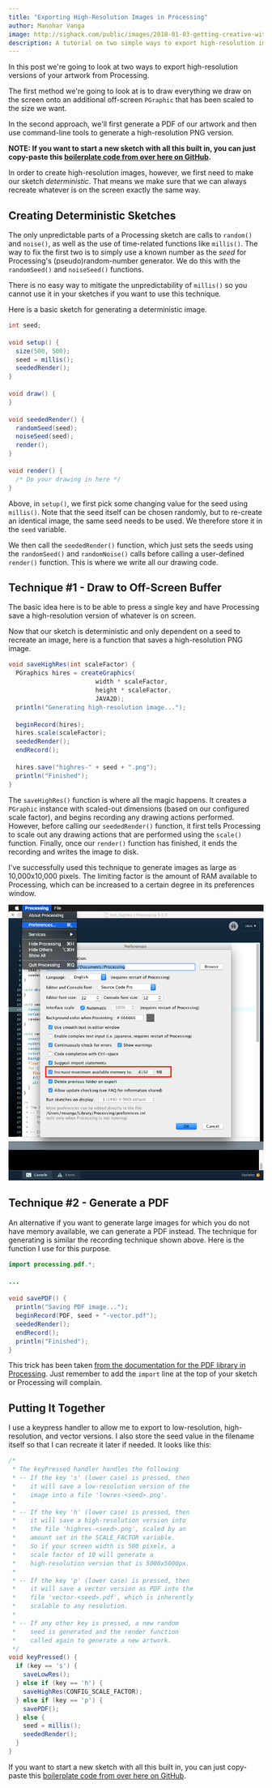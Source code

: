 ```yaml
---
title: "Exporting High-Resolution Images in Processing"
author: Manohar Vanga
image: http://sighack.com/public/images/2018-01-03-getting-creative-with-perlin-noise-fields/example-4.png
description: A tutorial on two simple ways to export high-resolution images of your artwork in Processing.
---
```


In this post we're going to look at two ways to export high-resolution versions
of your artwork from Processing.

The first method we're going to look at is to draw everything we draw on the screen
onto an additional off-screen `PGraphic` that has been scaled to the size we
want.

In the second approach, we'll first generate a PDF of our artwork and then use
command-line tools to generate a high-resolution PNG version.

**NOTE: If you want to start a new sketch with all this built in, you can just
copy-paste this [boilerplate code from over here on GitHub](https://gist.github.com/mvanga/b1b8839f94aae70e34cfa3fb334e8845).**

In order to create high-resolution images, however, we first need to make our sketch _deterministic_. That means
we make sure that we can always recreate whatever is on the screen exactly
the same way.

## Creating Deterministic Sketches

The only unpredictable parts of a Processing sketch are calls to `random()` and
`noise()`, as well as the use of time-related functions like `millis()`. The
way to fix the first two is to simply use a known number as the _seed_ for
Processing's (pseudo)random-number generator. We do this with the `randomSeed()`
and `noiseSeed()` functions.

There is no easy way to mitigate the unpredictability
of `millis()` so you cannot use it in your sketches if you want to use this
technique.

Here is a basic sketch for generating a deterministic image.

```java
int seed;

void setup() {
  size(500, 500);
  seed = millis();
  seededRender();
}

void draw() {
}

void seededRender() {
  randomSeed(seed);
  noiseSeed(seed);
  render();
}

void render() {
  /* Do your drawing in here */
}
```

Above, in `setup()`, we first pick some changing value for the seed using
`millis()`. Note that the seed itself can be chosen randomly, but to re-create
an identical image, the same seed needs to be used. We therefore store it in
the `seed` variable.

We then call the `seededRender()` function, which just sets the seeds using
the `randomSeed()` and `randomNoise()` calls before calling a user-defined
`render()` function. This is where we write all our drawing code.

## Technique #1 - Draw to Off-Screen Buffer

The basic idea here is to be able to press a single key and have Processing
save a high-resolution version of whatever is on screen.

Now that our sketch is deterministic and only dependent on a seed to recreate
an image, here is a function that saves a high-resolution PNG image.

```java
void saveHighRes(int scaleFactor) {
  PGraphics hires = createGraphics(
                        width * scaleFactor,
                        height * scaleFactor,
                        JAVA2D);
  println("Generating high-resolution image...");

  beginRecord(hires);
  hires.scale(scaleFactor);
  seededRender();
  endRecord();

  hires.save("highres-" + seed + ".png");
  println("Finished");
}
```
The `saveHighRes()` function is where all the magic
happens. It creates a
`PGraphic` instance with scaled-out dimensions (based on our
configured scale factor), and begins recording any drawing actions performed.
However, before calling our `seededRender()` function, it first tells Processing
to scale out any drawing actions that are performed using the
`scale()` function. Finally, once our
`render()` function has finished, it ends the recording and writes the image to disk.

I've successfully used this technique to generate images as large
as 10,000x10,000 pixels. The limiting factor is the amount of RAM available to
Processing, which can be increased to a certain degree in its preferences window.

![](/public/images/exporting-high-resolution-images-in-processing/preferences.png)

## Technique #2 - Generate a PDF

An alternative if you want to generate large images for which you do not have
memory available, we can generate a PDF instead. The technique for generating
is similar the recording technique shown above. Here is the function I use for
this purpose.

```java
import processing.pdf.*;

...

void savePDF() {
  println("Saving PDF image...");
  beginRecord(PDF, seed + "-vector.pdf");
  seededRender();
  endRecord();
  println("Finished");
}
```

This trick has been taken [from the documentation for the PDF library in Processing](https://processing.org/reference/libraries/pdf/index.html).
Just remember to add the `import` line at the top of your sketch or Processing will complain.

## Putting It Together

I use a keypress handler to allow me to export to low-resolution, high-resolution,
and vector versions. I also store the seed value in the filename itself so that
I can recreate it later if needed. It looks like this:

```java
/*
 * The keyPressed handler handles the following
 * -- If the key 's' (lower case) is pressed, then
 *    it will save a low-resolution version of the
 *    image into a file 'lowres-<seed>.png'.
 *
 * -- If the key 'h' (lower case) is pressed, then
 *    it will save a high-resolution version into
 *    the file 'highres-<seed>.png', scaled by an
 *    amount set in the SCALE_FACTOR variable.
 *    So if your screen width is 500 pixels, a
 *    scale factor of 10 will generate a
 *    high-resolution version that is 5000x5000px.
 *
 * -- If the key 'p' (lower case) is pressed, then
 *    it will save a vector version as PDF into the
 *    file 'vector-<seed>.pdf', which is inherently
 *    scalable to any resolution.
 *
 * -- If any other key is pressed, a new random
 *    seed is generated and the render function
 *    called again to generate a new artwork.
 */
void keyPressed() {
  if (key == 's') {
    saveLowRes();
  } else if (key == 'h') {
    saveHighRes(CONFIG_SCALE_FACTOR);
  } else if (key == 'p') {
    savePDF();
  } else {
    seed = millis();
    seededRender();
  }
}
```

If you want to start a new sketch with all this built in, you can just
copy-paste this [boilerplate code from over here on GitHub](https://gist.github.com/mvanga/b1b8839f94aae70e34cfa3fb334e8845).
